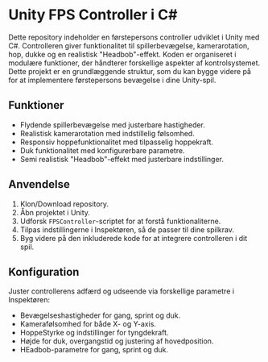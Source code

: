 # Unity FPS Controller i C#

Dette repository indeholder en førstepersons controller udviklet i Unity med C#. Controlleren giver funktionalitet til spillerbevægelse, kamerarotation, hop, dukke og en realistisk "Headbob"-effekt. Koden er organiseret i modulære funktioner, der håndterer forskellige aspekter af kontrolsystemet. Dette projekt er en grundlæggende struktur, som du kan bygge videre på for at implementere førstepersons bevægelse i dine Unity-spil.

## Funktioner

- Flydende spillerbevægelse med justerbare hastigheder.
- Realistisk kamerarotation med indstillelig følsomhed.
- Responsiv hoppefunktionalitet med tilpasselig hoppekraft.
- Duk funktionalitet med konfigurerbare parametre.
- Semi realistisk "Headbob"-effekt med justerbare indstillinger.

## Anvendelse

1. Klon/Download repository.
2. Åbn projektet i Unity.
3. Udforsk `FPSController`-scriptet for at forstå funktionaliterne.
4. Tilpas indstillingerne i Inspektøren, så de passer til dine spilkrav.
5. Byg videre på den inkluderede kode for at integrere controlleren i dit spil.

## Konfiguration

Juster controllerens adfærd og udseende via forskellige parametre i Inspektøren:

- Bevægelseshastigheder for gang, sprint og duk.
- Kamerafølsomhed for både X- og Y-axis.
- HoppeStyrke og indstillinger for tyngdekraft.
- Højde for duk, overgangstid og justering af hovedposition.
- HEadbob-parametre for gang, sprint og duk.

